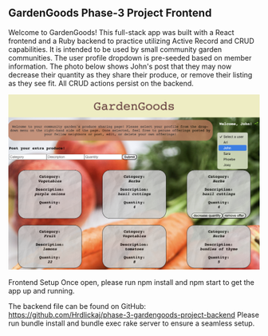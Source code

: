 ## GardenGoods Phase-3 Project Frontend

Welcome to GardenGoods! This full-stack app was built with a React frontend and a Ruby backend to practice utilizing Active Record and CRUD capabilities. It is intended to be used by small community garden communities. The user profile dropdown is pre-seeded based on member information. The photo below shows John's post that they may now decrease their quantity as they share their produce, or remove their listing as they see fit. All CRUD actions persist on the backend.

![](src/GardenGoods-Frontend-Screenshot.png)

Frontend Setup
Once open, please run npm install and npm start to get the app up and running.

The backend file can be found on GitHub: https://github.com/Hrdlickaj/phase-3-gardengoods-project-backend
Please run bundle install and bundle exec rake server to ensure a seamless setup.
